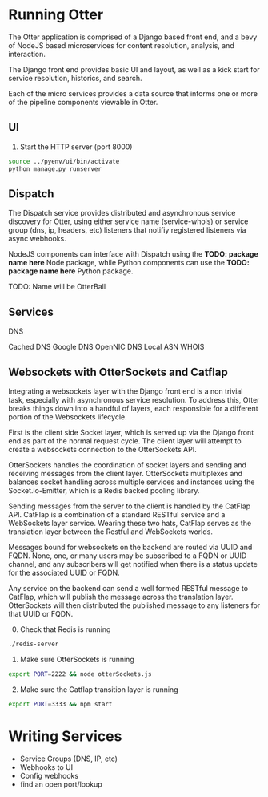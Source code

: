 # Running Otter

The Otter application is comprised of a Django based front end, and a bevy of NodeJS
based microservices for content resolution, analysis, and interaction.

The Django front end provides basic UI and layout, as well as a kick start for service
resolution, historics, and search.

Each of the micro services provides a data source that informs one or more of the pipeline
components viewable in Otter.

## UI

1. Start the HTTP server (port 8000)

```sh
source ../pyenv/ui/bin/activate
python manage.py runserver
```

## Dispatch

The Dispatch service provides distributed and asynchronous service discovery for Otter,
using either service name (service-whois) or service group (dns, ip, headers, etc) 
listeners that notifiy registered listeners via async webhooks.

NodeJS components can interface with Dispatch using the __TODO: package name here__ Node
package, while Python components can use the __TODO: package name here__ Python package.

TODO: Name will be OtterBall

## Services

DNS

Cached DNS
Google DNS
OpenNIC DNS
Local ASN
WHOIS

##  Websockets with OtterSockets and Catflap

Integrating a websockets layer with the Django front end is a non trivial task, especially
with asynchronous service resolution. To address this, Otter breaks things down into a
handful of layers, each responsible for a different portion of the Websockets lifecycle.

First is the client side Socket layer, which is served up via the Django front end as
part of the normal request cycle. The client layer will attempt to create a websockets
connection to the OtterSockets API. 

OtterSockets handles the coordination of socket layers and sending and receiving messages
from the client layer. OtterSockets multiplexes and balances socket handling across multiple
services and instances using the Socket.io-Emitter, which is a Redis backed pooling
library.

Sending messages from the server to the client is handled by the CatFlap API. CatFlap is
a combination of a standard RESTful service and a WebSockets layer service. Wearing these
two hats, CatFlap serves as the translation layer between the Restful and WebSockets worlds.

Messages bound for websockets on the backend are routed via UUID and FQDN. None, one, or many
users may be subscribed to a FQDN or UUID channel, and any subscribers will get notified
when there is a status update for the associated UUID or FQDN. 

Any service on the backend can send a well formed RESTful message to CatFlap, which will
publish the message across the translation layer. OtterSockets will then distributed the
published message to any listeners for that UUID or FQDN.

0. Check that Redis is running

```sh
./redis-server
```


1. Make sure OtterSockets is running

```sh
export PORT=2222 && node otterSockets.js
```


2. Make sure the Catflap transition layer is running

```sh
export PORT=3333 && npm start
```


# Writing Services

* Service Groups (DNS, IP, etc)
* Webhooks to UI
* Config webhooks
* find an open port/lookup